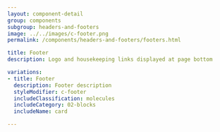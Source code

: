 ```yaml
---
layout: component-detail
group: components
subgroup: headers-and-footers
image: ../../images/c-footer.png
permalink: /components/headers-and-footers/footers.html

title: Footer
description: Logo and housekeeping links displayed at page bottom

variations:
- title: Footer
  description: Footer description
  styleModifier: c-footer
  includeClassification: molecules
  includeCategory: 02-blocks
  includeName: card

---
```

